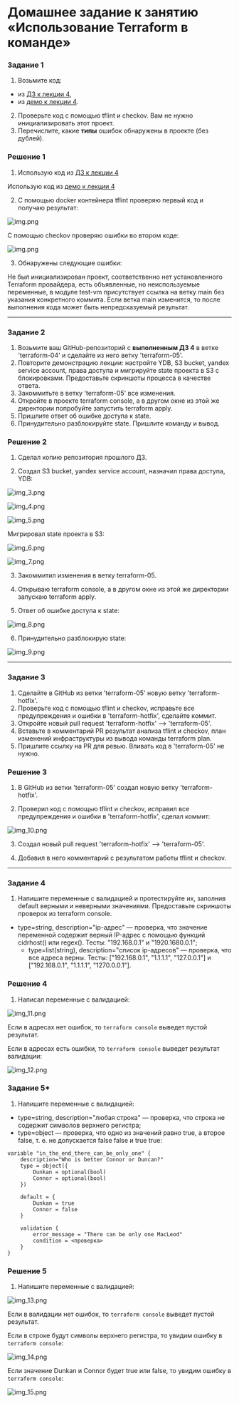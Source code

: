 

# Домашнее задание к занятию «Использование Terraform в команде»

### Задание 1

1. Возьмите код:
- из [ДЗ к лекции 4](https://github.com/netology-code/ter-homeworks/tree/main/04/src),
- из [демо к лекции 4](https://github.com/netology-code/ter-homeworks/tree/main/04/demonstration1).
2. Проверьте код с помощью tflint и checkov. Вам не нужно инициализировать этот проект.
3. Перечислите, какие **типы** ошибок обнаружены в проекте (без дублей).

### Решение 1

1. Использую код из [ДЗ к лекции 4](https://github.com/netology-code/ter-homeworks/tree/main/04/src)

Использую код из [демо к лекции 4](https://github.com/netology-code/ter-homeworks/tree/main/04/demonstration1)

2. С помощью docker контейнера tflint проверяю первый код и получаю результат:

![img.png](IMG/img_1.png)

С помощью checkov проверяю ошибки во втором коде:

![img.png](IMG/img_2.png)

3. Обнаружены следующие ошибки:

Не был инициализирован проект, соответственно нет установленного Terraform провайдера, есть объявленные, но неиспользуемые переменные, в модуле test-vm присутствует ссылка на ветку main без указания конкретного коммита. Если ветка main изменится, то после выполнения кода может быть непредсказуемый результат. 

------

### Задание 2

1. Возьмите ваш GitHub-репозиторий с **выполненным ДЗ 4** в ветке 'terraform-04' и сделайте из него ветку 'terraform-05'.
2. Повторите демонстрацию лекции: настройте YDB, S3 bucket, yandex service account, права доступа и мигрируйте state проекта в S3 с блокировками. Предоставьте скриншоты процесса в качестве ответа.
3. Закоммитьте в ветку 'terraform-05' все изменения.
4. Откройте в проекте terraform console, а в другом окне из этой же директории попробуйте запустить terraform apply.
5. Пришлите ответ об ошибке доступа к state.
6. Принудительно разблокируйте state. Пришлите команду и вывод.

### Решение 2

1. Сделал копию репозитория прошлого ДЗ.

2. Создал S3 bucket, yandex service account, назначил права доступа, YDB:

![img_3.png](IMG/img_3.png)

![img_4.png](IMG/img_4.png)

![img_5.png](IMG/img_5.png)

Мигрировал state проекта в S3:

![img_6.png](IMG/img_6.png)

![img_7.png](IMG/img_7.png)

3. Закоммитил изменения в ветку terraform-05.

4. Открываю terraform console, а в другом окне из этой же директории запускаю terraform apply.

5. Ответ об ошибке доступа к state:

![img_8.png](IMG/img_8.png)

6. Принудительно разблокирую state:

![img_9.png](IMG/img_9.png)

------
### Задание 3

1. Сделайте в GitHub из ветки 'terraform-05' новую ветку 'terraform-hotfix'.
2. Проверьте код с помощью tflint и checkov, исправьте все предупреждения и ошибки в 'terraform-hotfix', сделайте коммит.
3. Откройте новый pull request 'terraform-hotfix' --> 'terraform-05'. 
4. Вставьте в комментарий PR результат анализа tflint и checkov, план изменений инфраструктуры из вывода команды terraform plan.
5. Пришлите ссылку на PR для ревью. Вливать код в 'terraform-05' не нужно.

### Решение 3

1. В GitHub из ветки 'terraform-05' создал новую ветку 'terraform-hotfix'.

2. Проверил код с помощью tflint и checkov, исправил все предупреждения и ошибки в 'terraform-hotfix', сделал коммит:

![img_10.png](IMG/img_10.png)

3. Создал новый pull request 'terraform-hotfix' --> 'terraform-05'.

4. Добавил в него комментарий с результатом работы tflint и checkov.


------
### Задание 4

1. Напишите переменные с валидацией и протестируйте их, заполнив default верными и неверными значениями. Предоставьте скриншоты проверок из terraform console. 

- type=string, description="ip-адрес" — проверка, что значение переменной содержит верный IP-адрес с помощью функций cidrhost() или regex(). Тесты:  "192.168.0.1" и "1920.1680.0.1";
  - type=list(string), description="список ip-адресов" — проверка, что все адреса верны. Тесты:  ["192.168.0.1", "1.1.1.1", "127.0.0.1"] и ["192.168.0.1", "1.1.1.1", "1270.0.0.1"].

### Решение 4

1. Написал переменные с валидацией:

![img_11.png](IMG/img_11.png)

Если в адресах нет ошибок, то ```terraform console``` выведет пустой результат.

Если в адресах есть ошибки, то ```terraform console``` выведет результат валидации:

![img_12.png](IMG/img_12.png)




### Задание 5*
1. Напишите переменные с валидацией:
- type=string, description="любая строка" — проверка, что строка не содержит символов верхнего регистра;
- type=object — проверка, что одно из значений равно true, а второе false, т. е. не допускается false false и true true:
```
variable "in_the_end_there_can_be_only_one" {
    description="Who is better Connor or Duncan?"
    type = object({
        Dunkan = optional(bool)
        Connor = optional(bool)
    })

    default = {
        Dunkan = true
        Connor = false
    }

    validation {
        error_message = "There can be only one MacLeod"
        condition = <проверка>
    }
}
```

### Решение 5

1. Напишите переменные с валидацией:

![img_13.png](IMG/img_13.png)

Если в валидации нет ошибок, то ```terraform console``` выведет пустой результат.

Если в строке будут символы верхнего регистра, то увидим ошибку в ```terraform console```:

![img_14.png](IMG/img_14.png)

Если значение Dunkan и Connor будет true или false, то увидим ошибку в ```terraform console```:

![img_15.png](img_15.png)

